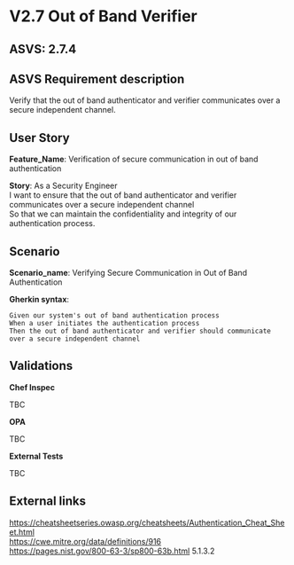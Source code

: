 # V2.7 Out of Band Verifier

## ASVS: 2.7.4

## ASVS Requirement description

Verify that the out of band authenticator and verifier
communicates over a secure independent channel.

## User Story

**Feature_Name**: Verification of secure communication in out of band authentication

**Story**:
As a Security Engineer\
I want to ensure that the out of band authenticator and verifier communicates over a 
secure independent channel\
So that we can maintain the confidentiality and integrity of our authentication process.

## Scenario

**Scenario_name**: Verifying Secure Communication in Out of Band Authentication

**Gherkin syntax**:

```gherkin
Given our system's out of band authentication process
When a user initiates the authentication process
Then the out of band authenticator and verifier should communicate over a secure independent channel
```

## Validations

**Chef Inspec**

TBC

**OPA**

TBC

**External Tests**

TBC

## External links

<https://cheatsheetseries.owasp.org/cheatsheets/Authentication_Cheat_Sheet.html> \
<https://cwe.mitre.org/data/definitions/916> \
<https://pages.nist.gov/800-63-3/sp800-63b.html> 5.1.3.2


